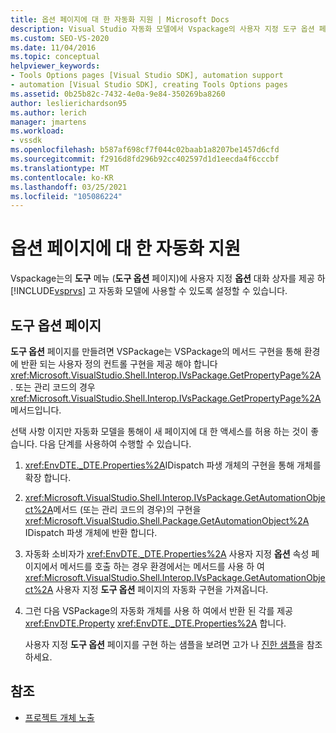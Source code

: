 ```yaml
---
title: 옵션 페이지에 대 한 자동화 지원 | Microsoft Docs
description: Visual Studio 자동화 모델에서 Vspackage의 사용자 지정 도구 옵션 페이지를 사용할 수 있도록 설정 하는 방법에 대해 알아봅니다.
ms.custom: SEO-VS-2020
ms.date: 11/04/2016
ms.topic: conceptual
helpviewer_keywords:
- Tools Options pages [Visual Studio SDK], automation support
- automation [Visual Studio SDK], creating Tools Options pages
ms.assetid: 0b25b82c-7432-4e0a-9e84-350269ba8260
author: leslierichardson95
ms.author: lerich
manager: jmartens
ms.workload:
- vssdk
ms.openlocfilehash: b587af698cf7f044c02baab1a8207be1457d6cfd
ms.sourcegitcommit: f2916d8fd296b92cc402597d1d1eecda4f6cccbf
ms.translationtype: MT
ms.contentlocale: ko-KR
ms.lasthandoff: 03/25/2021
ms.locfileid: "105086224"
---
```

# <a name="automation-support-for-options-pages"></a>옵션 페이지에 대 한 자동화 지원
Vspackage는의 **도구** 메뉴 (**도구 옵션** 페이지)에 사용자 지정 **옵션** 대화 상자를 제공 하 [!INCLUDE[vsprvs](../../code-quality/includes/vsprvs_md.md)] 고 자동화 모델에 사용할 수 있도록 설정할 수 있습니다.

## <a name="tools-options-pages"></a>도구 옵션 페이지
 **도구 옵션** 페이지를 만들려면 VSPackage는 VSPackage의 메서드 구현을 통해 환경에 반환 되는 사용자 정의 컨트롤 구현을 제공 해야 합니다 <xref:Microsoft.VisualStudio.Shell.Interop.IVsPackage.GetPropertyPage%2A> . 또는 관리 코드의 경우 <xref:Microsoft.VisualStudio.Shell.Interop.IVsPackage.GetPropertyPage%2A> 메서드입니다.

 선택 사항 이지만 자동화 모델을 통해이 새 페이지에 대 한 액세스를 허용 하는 것이 좋습니다. 다음 단계를 사용하여 수행할 수 있습니다.

1. <xref:EnvDTE._DTE.Properties%2A>IDispatch 파생 개체의 구현을 통해 개체를 확장 합니다.

2. <xref:Microsoft.VisualStudio.Shell.Interop.IVsPackage.GetAutomationObject%2A>메서드 (또는 관리 코드의 경우)의 구현을 <xref:Microsoft.VisualStudio.Shell.Package.GetAutomationObject%2A> IDispatch 파생 개체에 반환 합니다.

3. 자동화 소비자가 <xref:EnvDTE._DTE.Properties%2A> 사용자 지정 **옵션** 속성 페이지에서 메서드를 호출 하는 경우 환경에서는 메서드를 사용 하 여 <xref:Microsoft.VisualStudio.Shell.Interop.IVsPackage.GetAutomationObject%2A> 사용자 지정 **도구 옵션** 페이지의 자동화 구현을 가져옵니다.

4. 그런 다음 VSPackage의 자동화 개체를 사용 하 여에서 반환 된 각를 제공 <xref:EnvDTE.Property> <xref:EnvDTE._DTE.Properties%2A> 합니다.

   사용자 지정 **도구 옵션** 페이지를 구현 하는 샘플을 보려면 고가 나 [진한 샘플](https://github.com/Microsoft/VSSDK-Extensibility-Samples)을 참조 하세요.

## <a name="see-also"></a>참조
- [프로젝트 개체 노출](../../extensibility/internals/exposing-project-objects.md)
